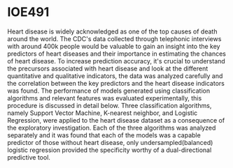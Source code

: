 # IOE491

Heart disease is widely acknowledged as one of the top causes of death around the world. The CDC's data collected through telephonic interviews with around 400k people would be valuable to gain an insight into the key predictors of heart diseases and their importance in estimating the chances of heart disease. To increase prediction accuracy, it's crucial to understand the precursors associated with heart disease and look at the different quantitative and qualitative indicators, the data was analyzed carefully and the correlation between the key predictors and the heart disease indicators was found. The performance of models generated using classification algorithms and relevant features was evaluated experimentally, this procedure is discussed in detail below. Three classification algorithms, namely Support Vector Machine, K-nearest neighbor, and Logistic Regression, were applied to the heart disease dataset as a consequence of the exploratory investigation. Each of the three algorithms was analyzed separately and it was found that each of the models was a capable predictor of those without heart disease, only undersampled(balanced) logistic regression provided the specificity worthy of a dual-directional predictive tool. 
